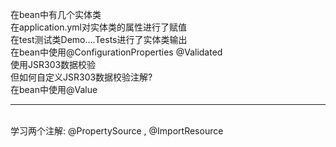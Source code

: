 在bean中有几个实体类<br>
在application.yml对实体类的属性进行了赋值<br>
在test测试类Demo....Tests进行了实体类输出<br>
在bean中使用@ConfigurationProperties @Validated<br>
使用JSR303数据校验<br>
但如何自定义JSR303数据校验注解?<br>
在bean中使用@Value<br>
<hr>
<br>
学习两个注解: @PropertySource , @ImportResource <br>
